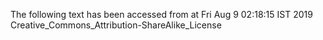 The following text has been accessed from at Fri Aug 9 02:18:15 IST 2019
Creative_Commons_Attribution-ShareAlike_License
